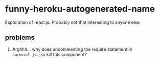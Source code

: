 # funny-heroku-autogenerated-name

Exploration of react.js. Probably not that interesting to anyone else.

## problems

1. Arghhh... why does uncommenting the require statement in ```carousel.js.jsx``` kill
this component?
